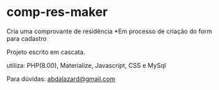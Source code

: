 # comp-res-maker
Cria uma comprovante de residência
*Em processo de criação do form para cadastro

Projeto escrito em cascata.

utiliza: PHP(8.00), Materialize, Javascript, CSS e MySql

Para dúvidas: abdalazard@gmail.com
